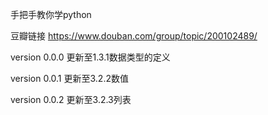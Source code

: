 手把手教你学python

豆瓣链接
https://www.douban.com/group/topic/200102489/

version 0.0.0
更新至1.3.1数据类型的定义

version 0.0.1
更新至3.2.2数值

version 0.0.2
更新至3.2.3列表
